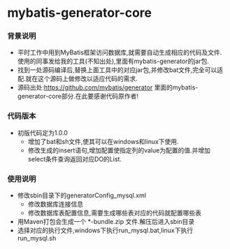 # mybatis-generator-core

### 背景说明

* 平时工作中用到MyBatis框架访问数据库,就需要自动生成相应的代码及文件.使用的同事发给我的工具(不知出处),里面有mybatis-generator的jar包.
* 找到一处源码编译后,替换上面工具中的对应jar包,并修改bat文件,完全可以适配.就在这个源码上做修改以适应代码的需求.
* 源码出处:https://github.com/mybatis/generator 里面的mybatis-generator-core部分.在此要感谢代码原作者!

### 代码版本

* 初版代码定为1.0.0
  * 增加了bat和sh文件,使其可以在windows和linux下使用.
  * 修改生成的insert语句,增加配置使指定列的value为配置的值.并增加select条件查询返回对应DO的List.

### 使用说明

* 修改sbin目录下的generatorConfig_mysql.xml
  * 修改数据库连接信息
  * 修改数据库表配置信息,需要生成哪些表对应的代码就配置哪些表
* 用Maven打包会生成一个 *-bundle.zip 文件.解压后进入sbin目录
* 选择对应的执行文件,windows下执行run_mysql.bat,linux下执行run_mysql.sh
